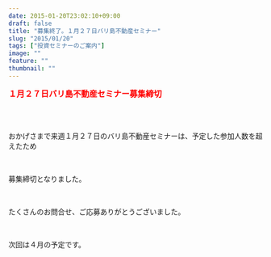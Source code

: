 ```yaml
---
date: 2015-01-20T23:02:10+09:00
draft: false
title: "募集終了。１月２７日バリ島不動産セミナー"
slug: "2015/01/20"
tags: ["投資セミナーのご案内"]
image: ""
feature: ""
thumbnail: ""
---
```

<p><font color="#ff0000" size="3"><strong>１月２７日バリ島不動産セミナー募集締切</strong></font></p><br/><br/><p>おかげさまで来週１月２７日のバリ島不動産セミナーは、予定した参加人数を超えたため</p><br/><p>募集締切となりました。</p><br/><p>たくさんのお問合せ、ご応募ありがとうございました。</p><br/><p>次回は４月の予定です。</p><br/><br/>

